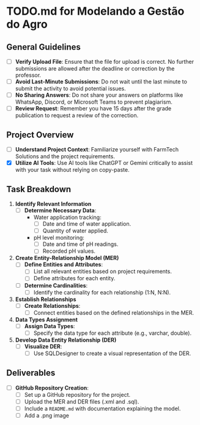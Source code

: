 # TODO.md for Modelando a Gestão do Agro

## General Guidelines
- [ ] **Verify Upload File**: Ensure that the file for upload is correct. No further submissions are allowed after the deadline or correction by the professor.
- [ ] **Avoid Last-Minute Submissions**: Do not wait until the last minute to submit the activity to avoid potential issues.
- [ ] **No Sharing Answers**: Do not share your answers on platforms like WhatsApp, Discord, or Microsoft Teams to prevent plagiarism.
- [ ] **Review Request**: Remember you have 15 days after the grade publication to request a review of the correction.

## Project Overview
- [ ] **Understand Project Context**: Familiarize yourself with FarmTech Solutions and the project requirements.
- [x] **Utilize AI Tools**: Use AI tools like ChatGPT or Gemini critically to assist with your task without relying on copy-paste.

## Task Breakdown
1. **Identify Relevant Information**
   - [ ] **Determine Necessary Data**:
     - Water application tracking:
       - [ ] Date and time of water application.
       - [ ] Quantity of water applied.
     - pH level monitoring:
       - [ ] Date and time of pH readings.
       - [ ] Recorded pH values.
  
2. **Create Entity-Relationship Model (MER)**
   - [ ] **Define Entities and Attributes**:
     - [ ] List all relevant entities based on project requirements.
     - [ ] Define attributes for each entity.
   - [ ] **Determine Cardinalities**:
     - [ ] Identify the cardinality for each relationship (1:N, N:N).

3. **Establish Relationships**
   - [ ] **Create Relationships**:
     - [ ] Connect entities based on the defined relationships in the MER.

4. **Data Types Assignment**
   - [ ] **Assign Data Types**:
     - [ ] Specify the data type for each attribute (e.g., varchar, double).

5. **Develop Data Entity Relationship (DER)**
   - [ ] **Visualize DER**:
     - [ ] Use SQLDesigner to create a visual representation of the DER.

## Deliverables
- [ ] **GitHub Repository Creation**:
  - [ ] Set up a GitHub repository for the project.
  - [ ] Upload the MER and DER files (.xml and .sql).
  - [ ] Include a `README.md` with documentation explaining the model.
  - [ ] Add a .png image 
